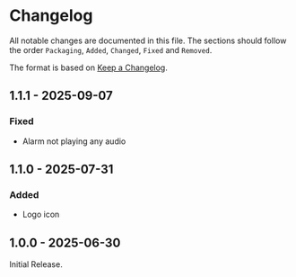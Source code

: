 # Changelog

All notable changes are documented in this file.
The sections should follow the order `Packaging`, `Added`, `Changed`, `Fixed` and `Removed`.

The format is based on [Keep a Changelog](https://keepachangelog.com/en/1.0.0/).

## 1.1.1 - 2025-09-07

### Fixed

- Alarm not playing any audio

## 1.1.0 - 2025-07-31

### Added

- Logo icon

## 1.0.0 - 2025-06-30

Initial Release.
